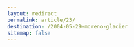 ```yaml
---
layout: redirect
permalink: article/23/
destination: /2004-05-29-moreno-glacier
sitemap: false
---
```

